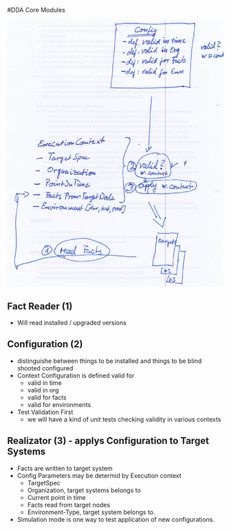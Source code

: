 #DDA Core Modules

![](ddaCoreElements.png)

## Fact Reader (1)
* Will read installed / upgraded versions

## Configuration (2)
* distinguishe between things to be installed and things to be blind shooted configured
* Context Configuration is defined valid for
  * valid in time
  * valid in org
  * valid for facts
  * valid for environments
* Test Validation First
  * we will have a kind of unit tests checking validity in various contexts

## Realizator (3) - applys Configuration to Target Systems
* Facts are written to target system
* Config Parameters may be determid by Execution context
  * TargetSpec
  * Organization, target systems belongs to
  * Current point in time
  * Facts read from target nodes
  * Environment-Type, target system belongs to.
* Simulation mode is one way to test application of new configurations.